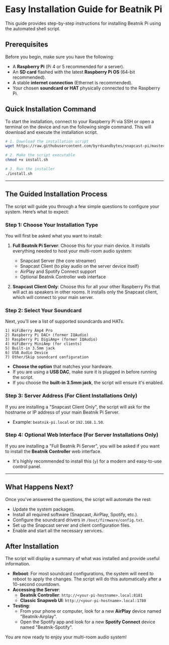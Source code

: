 # Easy Installation Guide for Beatnik Pi

This guide provides step-by-step instructions for installing Beatnik Pi using the automated shell script. 

## Prerequisites

Before you begin, make sure you have the following:

- A **Raspberry Pi** (Pi 4 or 5 recommended for a server).
- An **SD card** flashed with the latest **Raspberry Pi OS** (64-bit recommended).
- A stable **internet connection** (Ethernet is recommended).
- Your chosen **soundcard or HAT** physically connected to the Raspberry Pi.

## Quick Installation Command

To start the installation, connect to your Raspberry Pi via SSH or open a terminal on the device and run the following single command. This will download and execute the installation script.

```bash
# 1. Download the installation script
wget https://raw.githubusercontent.com/byrdsandbytes/snapcast-pi/master/install.sh

# 2. Make the script executable
chmod +x install.sh

# 3. Run the installer
./install.sh
```

---

## The Guided Installation Process

The script will guide you through a few simple questions to configure your system. Here’s what to expect:

### Step 1: Choose Your Installation Type

You will first be asked what you want to install:

1.  **Full Beatnik Pi Server**: Choose this for your main device. It installs everything needed to host your multi-room audio system:
    - Snapcast Server (the core streamer)
    - Snapcast Client (to play audio on the server device itself)
    - AirPlay and Spotify Connect support
    - Optional Beatnik Controller web interface

2.  **Snapcast Client Only**: Choose this for all your other Raspberry Pis that will act as speakers in other rooms. It installs only the Snapcast client, which will connect to your main server.

### Step 2: Select Your Soundcard

Next, you'll see a list of supported soundcards and HATs.

```
1) HiFiBerry Amp4 Pro
2) Raspberry Pi DAC+ (former IQAudio)
3) Raspberry Pi DigiAmp+ (former IQAudio)
4) HiFiBerry MiniAmp (for clients)
5) Built-in 3.5mm jack
6) USB Audio Device
7) Other/Skip soundcard configuration
```

- **Choose the option** that matches your hardware.
- If you are using a **USB DAC**, make sure it is plugged in before running the script.
- If you choose the **built-in 3.5mm jack**, the script will ensure it's enabled.

### Step 3: Server Address (For Client Installations Only)

If you are installing a "Snapcast Client Only", the script will ask for the hostname or IP address of your main Beatnik Pi Server.

- Example: `beatnik-pi.local` or `192.168.1.50`.

### Step 4: Optional Web Interface (For Server Installations Only)

If you are installing a "Full Beatnik Pi Server", you will be asked if you want to install the **Beatnik Controller** web interface.

- It's highly recommended to install this (`y`) for a modern and easy-to-use control panel.

---

## What Happens Next?

Once you've answered the questions, the script will automate the rest:
- Update the system packages.
- Install all required software (Snapcast, AirPlay, Spotify, etc.).
- Configure the soundcard drivers in `/boot/firmware/config.txt`.
- Set up the Snapcast server and client configuration files.
- Enable and start all the necessary services.

## After Installation

The script will display a summary of what was installed and provide useful information.

- **Reboot**: For most soundcard configurations, the system will need to reboot to apply the changes. The script will do this automatically after a 10-second countdown.
- **Accessing the Server**:
  - **Beatnik Controller**: `http://<your-pi-hostname>.local:8181`
  - **Classic Snapweb UI**: `http://<your-pi-hostname>.local:1780`
- **Testing**:
  - From your phone or computer, look for a new **AirPlay** device named "Beatnik-Airplay".
  - Open the Spotify app and look for a new **Spotify Connect** device named "Beatnik-Spotify".

You are now ready to enjoy your multi-room audio system!